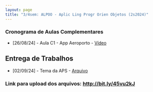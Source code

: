 ```yaml
---
layout: page
title: "3/4sem: ALPOO - Aplic Ling Progr Orien Objetos (2s2024)"
---
```


### Cronograma de Aulas Complementares

- [26/08/24] - Aula C1 - App Aeroporto - <a href="/alpoo/aeroporto.mp4" target="_blank">Vídeo</a>

## Entrega de Trabalhos

- [02/09/24] - Tema da APS - <a href="/alpoo/proposta1.pdf" target="_blank">Arquivo</a>


### Link para upload dos arquivos: <a href="http://bit.ly/45vu2kJ" target="_blank">http://bit.ly/45vu2kJ</a>
